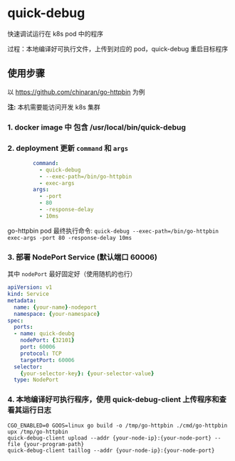 # quick-debug

快速调试运行在 k8s pod 中的程序 

过程：本地编译好可执行文件，上传到对应的 pod，quick-debug 重启目标程序

## 使用步骤

以 https://github.com/chinaran/go-httpbin 为例

**注:** 本机需要能访问开发 k8s 集群

### 1. docker image 中 包含 /usr/local/bin/quick-debug

### 2. deployment 更新 `command` 和 `args` 

```yaml
        command:
          - quick-debug
          - --exec-path=/bin/go-httpbin
          - exec-args
        args:
          - -port
          - 80
          - -response-delay
          - 10ms
```

go-httpbin pod 最终执行命令: `quick-debug --exec-path=/bin/go-httpbin exec-args -port 80 -response-delay 10ms`

### 3. 部署 NodePort Service (默认端口 60006)

其中 `nodePort` 最好固定好（使用随机的也行）

```yaml
apiVersion: v1
kind: Service
metadata:
  name: {your-name}-nodeport
  namespace: {your-namespace}
spec:
  ports:
  - name: quick-deubg
    nodePort: {32101}
    port: 60006
    protocol: TCP
    targetPort: 60006
  selector:
    {your-selector-key}: {your-selector-value}
  type: NodePort
```

### 4. 本地编译好可执行程序，使用 quick-debug-client 上传程序和查看其运行日志

```shell
CGO_ENABLED=0 GOOS=linux go build -o /tmp/go-httpbin ./cmd/go-httpbin
upx /tmp/go-httpbin
quick-debug-client upload --addr {your-node-ip}:{your-node-port} --file {your-program-path}
quick-debug-client taillog --addr {your-node-ip}:{your-node-port}
```
